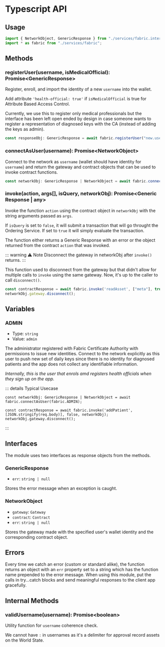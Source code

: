 # Typescript API

## Usage

```ts
import { NetworkObject, GenericResponse } from "./services/fabric.interface";
import * as fabric from "./services/fabric";
```

## Methods

### registerUser(username, isMedicalOfficial): Promise\<GenericResponse>

Register, enroll, and import the identity of a new `username` into the wallet.

Add attribute `'health-official: true'` if `isMedicalOfficial` is true for Attribute Based Access Control.

Currently, we use this to register only medical professionals but the interface has been left open ended by design in case someone wants to register a representation of diagnosed keys with the CA (instead of adding the keys as admin).

```ts
const responseObj: GenericResponse = await fabric.registerUser("new.user@hospital.com", true);
```

### connectAsUser(username): Promise\<NetworkObject>

Connect to the network as `username` (wallet should have identity for `username`) and return the gateway and contract objects that can be used to invoke contract functions.

```ts
const networkObj: GenericResponse | NetworkObject = await fabric.connectAsUser("registered.user@example.com");
```

### invoke(action, args[], isQuery, networkObj): Promise\<Generic Response | any>

Invoke the function `action` using the contract object in `networkObj` with the string arguments passed as `args`.

If `isQuery` is set to `false`, it will submit a transaction that will go throught the Ordering Service. If set to `true` it will simply evaluate the transaction.

The function either returns a Generic Response with an error or the object returned from the contract `action` that was invoked.

::: warning ⚠️ Note
Disconnect the gateway in networkObj after `invoke()` returns.
:::

This function used to disconnect from the gateway but that didn't allow for multiple calls to `invoke` using the same gateway. Now, it's up to the caller to call `disconnect()`.

```ts
const contractResponse = await fabric.invoke('readAsset', ["meta"], true, networkObj);
networkObj.gateway.disconnect();
```

## Variables

### ADMIN

- Type: `string`
- Value: `admin`

The administrator registered with Fabric Certificate Authority with permissions to issue new identities. Connect to the network explicitly as this user to push new set of daily keys since there is no identity for diagnosed patients and the app does not collect any identifiable information.

_Internally, this is the user that enrols amd registers health officials when they sign up on the app._

::: details Typical Usecase
```ts{1}
const networkObj: GenericResponse | NetworkObject = await fabric.connectAsUser(fabric.ADMIN);

const contractResponse = await fabric.invoke('addPatient', [JSON.stringify(req.body)], false, networkObj);
networkObj.gateway.disconnect();
```
:::

## Interfaces

The module uses two interfaces as response objects from the methods.

### GenericResponse

- `err`: `string | null`

Stores the error message when an exception is caught.

### NetworkObject

- `gateway`: `Gateway`
- `contract`: `Contract`
- `err`: `string | null`

Stores the gateway made with the specified user's wallet identity and the corresponding contract object.

## Errors

Every time we catch an error (custom or standard alike), the function returns an object with an `err` property set to a string which has the function name prepended to the error message. When using this module, put the calls in try...catch blocks and send meaningful responses to the client app gracefully.

## Internal Methods

### validUsername(username): Promise\<boolean>

Utility function for `username` coherence check.

We cannot have `:` in usernames as it's a delimiter for approval record assets on the World State.